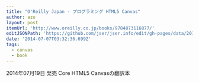 ```yaml
---
title: "O'Reilly Japan - プログラミング HTML5 Canvas"
author: azu
layout: post
itemUrl: 'http://www.oreilly.co.jp/books/9784873116877/'
editJSONPath: 'https://github.com/jser/jser.info/edit/gh-pages/data/2014/07/index.json'
date: '2014-07-07T03:32:36.699Z'
tags:
  - canvas
  - book
---
```

2014年07月19日 発売
Core HTML5 Canvasの翻訳本
